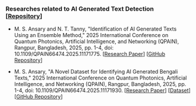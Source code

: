 ### Researches related to AI Generated Text Detection [[Repository](https://github.com/MdSiamAnsary/ClassificationTasks/tree/main/AI%20Generated%20Text%20Detection/)]
- M. S. Ansary and N. T. Tanny, "Identification of AI Generated Texts Using an Ensemble Method," 2025 International Conference on Quantum Photonics, Artificial Intelligence, and Networking (QPAIN), Rangpur, Bangladesh, 2025, pp. 1-4, doi: 10.1109/QPAIN66474.2025.11171775.
[[Research Paper](https://ieeexplore.ieee.org/document/11171775)]
[[GitHub Repository](https://github.com/MdSiamAnsary/ClassificationTasks/tree/main/AI%20Generated%20Text%20Detection/Identification%20of%20AI%20Generated%20Texts%20using%20an%20Ensemble%20Method)]

- M. S. Ansary, "A Novel Dataset for Identifying AI Generated Bengali Texts," 2025 International Conference on Quantum Photonics, Artificial Intelligence, and Networking (QPAIN), Rangpur, Bangladesh, 2025, pp. 1-4, doi: 10.1109/QPAIN66474.2025.11171930.
[[Research Paper](https://ieeexplore.ieee.org/document/11171930)]
[[Dataset](https://github.com/MdSiamAnsary/ClassificationTasks/tree/main/AI%20Generated%20Text%20Detection/A%20Novel%20Dataset%20for%20Identifying%20AI%20Generated%20Bengali%20Texts/Dataset)]
[[GitHub Repository](https://github.com/MdSiamAnsary/ClassificationTasks/tree/main/AI%20Generated%20Text%20Detection/A%20Novel%20Dataset%20for%20Identifying%20AI%20Generated%20Bengali%20Texts)]
 
